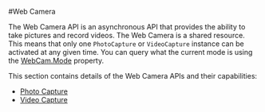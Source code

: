 #Web Camera

The Web Camera API is an asynchronous API that provides the ability to take pictures and record videos.  The Web Camera is a shared resource. This means that only one `PhotoCapture` or `VideoCapture` instance can be activated at any given time. You can query what the current mode is using the [WebCam.Mode](ScriptRef:VR.WSA.WebCam.WebCam.Mode.html) property.

This section contains details of the Web Camera APIs and their capabilities:

* [Photo Capture](windowsholographic-photocapture)
* [Video Capture](windowsholographic-videocapture)